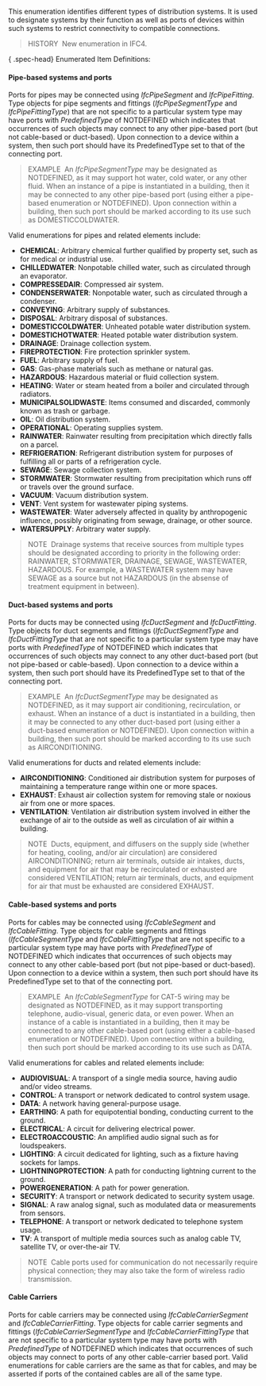 This enumeration identifies different types of distribution systems. It is used to designate systems by their function as well as ports of devices within such systems to restrict connectivity to compatible connections.

> HISTORY&nbsp; New enumeration in IFC4.

{ .spec-head}
Enumerated Item Definitions:

#### Pipe-based systems and ports
Ports for pipes may be connected using _IfcPipeSegment_ and _IfcPipeFitting_. Type objects for pipe segments and fittings (_IfcPipeSegmentType_ and _IfcPipeFittingType_) that are not specific to a particular system type may have ports with _PredefinedType_ of NOTDEFINED which indicates that occurrences of such objects may connect to any other pipe-based port (but not cable-based or duct-based). Upon connection to a device within a system, then such port should have its PredefinedType set to that of the connecting port.

> EXAMPLE&nbsp; An _IfcPipeSegmentType_ may be designated as NOTDEFINED, as it may support hot water, cold water, or any other fluid. When an instance of a pipe is instantiated in a building, then it may be connected to any other pipe-based port (using either a pipe-based enumeration or NOTDEFINED). Upon connection within a building, then such port should be marked according to its use such as DOMESTICCOLDWATER.

Valid enumerations for pipes and related elements include:

* **CHEMICAL**: Arbitrary chemical further qualified by property set, such as for medical or industrial use.
* **CHILLEDWATER**: Nonpotable chilled water, such as circulated through an evaporator.
* **COMPRESSEDAIR**: Compressed air system.
* **CONDENSERWATER**: Nonpotable water, such as circulated through a condenser.
* **CONVEYING**: Arbitrary supply of substances.
* **DISPOSAL**: Arbitrary disposal of substances.
* **DOMESTICCOLDWATER**: Unheated potable water distribution system.
* **DOMESTICHOTWATER**: Heated potable water distribution system.
* **DRAINAGE**: Drainage collection system.
* **FIREPROTECTION**: Fire protection sprinkler system.
* **FUEL**: Arbitrary supply of fuel.
* **GAS**: Gas-phase materials such as methane or natural gas.
* **HAZARDOUS**: Hazardous material or fluid collection system.
* **HEATING**: Water or steam heated from a boiler and circulated through radiators.
* **MUNICIPALSOLIDWASTE**: Items consumed and discarded, commonly known as trash or garbage.
* **OIL**: Oil distribution system.
* **OPERATIONAL**: Operating supplies system.
* **RAINWATER**: Rainwater resulting from precipitation which directly falls on a parcel.
* **REFRIGERATION**: Refrigerant distribution system for purposes of fulfilling all or parts of a refrigeration cycle.
* **SEWAGE**: Sewage collection system.
* **STORMWATER**: Stormwater resulting from precipitation which runs off or travels over the ground surface.
* **VACUUM**: Vacuum distribution system.
* **VENT**: Vent system for wastewater piping systems.
* **WASTEWATER**: Water adversely affected in quality by anthropogenic influence, possibly originating from sewage, drainage, or other source.
* **WATERSUPPLY**: Arbitrary water supply.

> NOTE&nbsp; Drainage systems that receive sources from multiple types should be designated according to priority in the following order: RAINWATER, STORMWATER, DRAINAGE, SEWAGE, WASTEWATER, HAZARDOUS. For example, a WASTEWATER system may have SEWAGE as a source but not HAZARDOUS (in the absense of treatment equipment in between).

#### Duct-based systems and ports
Ports for ducts may be connected using _IfcDuctSegment_ and _IfcDuctFitting_. Type objects for duct segments and fittings (_IfcDuctSegmentType_ and _IfcDuctFittingType_ that are not specific to a particular system type may have ports with _PredefinedType_ of NOTDEFINED which indicates that occurrences of such objects may connect to any other duct-based port (but not pipe-based or cable-based). Upon connection to a device within a system, then such port should have its PredefinedType set to that of the connecting port.

> EXAMPLE&nbsp; An _IfcDuctSegmentType_ may be designated as NOTDEFINED, as it may support air conditioning, recirculation, or exhaust. When an instance of a duct is instantiated in a building, then it may be connected to any other duct-based port (using either a duct-based enumeration or NOTDEFINED). Upon connection within a building, then such port should be marked according to its use such as AIRCONDITIONING.

Valid enumerations for ducts and related elements include:

* **AIRCONDITIONING**: Conditioned air distribution system for purposes of maintaining a temperature range within one or more spaces.
* **EXHAUST**: Exhaust air collection system for removing stale or noxious air from one or more spaces.
* **VENTILATION**: Ventilation air distribution system involved in either the exchange of air to the outside as well as circulation of air within a building.

> NOTE&nbsp; Ducts, equipment, and diffusers on the supply side (whether for heating, cooling, and/or air circulation) are considered AIRCONDITIONING; return air terminals, outside air intakes, ducts, and equipment for air that may be recirculated or exhausted are considered VENTILATION; return air terminals, ducts, and equipment for air that must be exhausted are considered EXHAUST.

#### Cable-based systems and ports
Ports for cables may be connected using _IfcCableSegment_ and _IfcCableFitting_. Type objects for cable segments and fittings (_IfcCableSegmentType_ and _IfcCableFittingType_ that are not specific to a particular system type may have ports with _PredefinedType_ of NOTDEFINED which indicates that occurrences of such objects may connect to any other cable-based port (but not pipe-based or duct-based). Upon connection to a device within a system, then such port should have its PredefinedType set to that of the connecting port.

> EXAMPLE&nbsp; An _IfcCableSegmentType_ for CAT-5 wiring may be designated as NOTDEFINED, as it may support transporting telephone, audio-visual, generic data, or even power. When an instance of a cable is instantiated in a building, then it may be connected to any other cable-based port (using either a cable-based enumeration or NOTDEFINED). Upon connection within a building, then such port should be marked according to its use such as DATA.

Valid enumerations for cables and related elements include:

* **AUDIOVISUAL**: A transport of a single media source, having audio and/or video streams.
* **CONTROL**: A transport or network dedicated to control system usage.
* **DATA**: A network having general-purpose usage.
* **EARTHING**: A path for equipotential bonding, conducting current to the ground.
* **ELECTRICAL**: A circuit for delivering electrical power.
* **ELECTROACCOUSTIC**: An amplified audio signal such as for loudspeakers.
* **LIGHTING**: A circuit dedicated for lighting, such as a fixture having sockets for lamps.
* **LIGHTNINGPROTECTION**: A path for conducting lightning current to the ground.
* **POWERGENERATION**: A path for power generation.
* **SECURITY**: A transport or network dedicated to security system usage.
* **SIGNAL**: A raw analog signal, such as modulated data or measurements from sensors.
* **TELEPHONE**: A transport or network dedicated to telephone system usage.
* **TV**: A transport of multiple media sources such as analog cable TV, satellite TV, or over-the-air TV.

> NOTE&nbsp; Cable ports used for communication do not necessarily require physical connection; they may also take the form of wireless radio transmission.

#### Cable Carriers
Ports for cable carriers may be connected using _IfcCableCarrierSegment_ and _IfcCableCarrierFitting_. Type objects for cable carrier segments and fittings (_IfcCableCarrierSegmentType_ and _IfcCableCarrierFittingType_ that are not specific to a particular system type may have ports with _PredefinedType_ of NOTDEFINED which indicates that occurrences of such objects may connect to ports of any other cable-carrier based port. Valid enumerations for cable carriers are the same as that for cables, and may be asserted if ports of the contained cables are all of the same type.